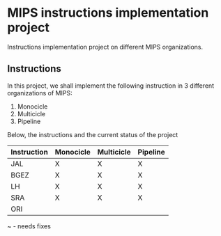 # MIPS instructions implementation project

Instructions implementation project on different MIPS organizations.

## Instructions

In this project, we shall implement the following instruction in 3 different organizations of MIPS:
1. Monocicle
2. Multicicle
3. Pipeline

Below, the instructions and the current status of the project

| Instruction | Monocicle | Multicicle | Pipeline |
| ----------- | --------- | ---------- | -------- |
| JAL   | X | X | X |
| BGEZ  | X | X | X |
| LH    | X | X | X |
| SRA   | X | X | X |
| ORI   |   |   |   |

~ - needs fixes

